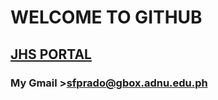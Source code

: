 # WELCOME TO GITHUB 
## 	[JHS PORTAL](https://jhsportal.adnu.edu.ph/)
### My Gmail >sfprado@gbox.adnu.edu.ph
